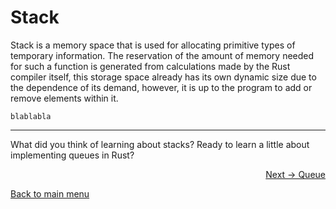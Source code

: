# Stack

Stack is a memory space that is used for allocating primitive types of temporary information. The reservation of the amount of memory needed for such a function is generated from calculations made by the Rust compiler itself, this storage space already has its own dynamic size due to the dependence of its demand, however, it is up to the program to add or remove elements within it.

```
blablabla
```

---

What did you think of learning about stacks? Ready to learn a little about implementing queues in Rust?

<p align="right">
  <a href="https://github.com/lanjoni/rust-data-structure/tree/main/content/linear/queue">Next -> Queue</a>
</p>

<p align="left">
  <a href="https://github.com/lanjoni/rust-data-structure#roadmap">Back to main menu</a>
</p>
